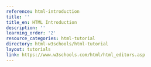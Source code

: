 ```yaml
---
reference: html-introduction
title: ''
title_en: HTML Introduction
description: ''
learning_order: '2'
resource_categories: html-tutorial
directory: html-w3schools/html-tutorial
layout: tutorials
link: https://www.w3schools.com/html/html_editors.asp
---
```

